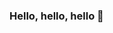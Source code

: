 ### Hello, hello, hello 👋

<!--
**natalidesanti/natalidesanti** is a ✨ _special_ ✨ repository because its `README.md` (this file) appears on your GitHub profile.

I am Natalí de Santi, a physicist interested in cosmology, data science, machine learning and programming.

- 🔭 Currently working on applying machine learning in cosmology problems
- 🌱 PhD student in the University of São Paulo
- 📫 Some coordinates online: [my personal page](https://natalidesanti.github.io/) (check it out - ✨ some codes here have a post there ✨)
